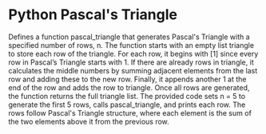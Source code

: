 # Python Pascal's Triangle

Defines a function pascal_triangle that generates Pascal's Triangle with a specified number of rows, n. The function starts with an empty list triangle to store each row of the triangle. For each row, it begins with [1] since every row in Pascal’s Triangle starts with 1. If there are already rows in triangle, it calculates the middle numbers by summing adjacent elements from the last row and adding these to the new row. Finally, it appends another 1 at the end of the row and adds the row to triangle. Once all rows are generated, the function returns the full triangle list. The provided code sets n = 5 to generate the first 5 rows, calls pascal_triangle, and prints each row. The rows follow Pascal's Triangle structure, where each element is the sum of the two elements above it from the previous row.
